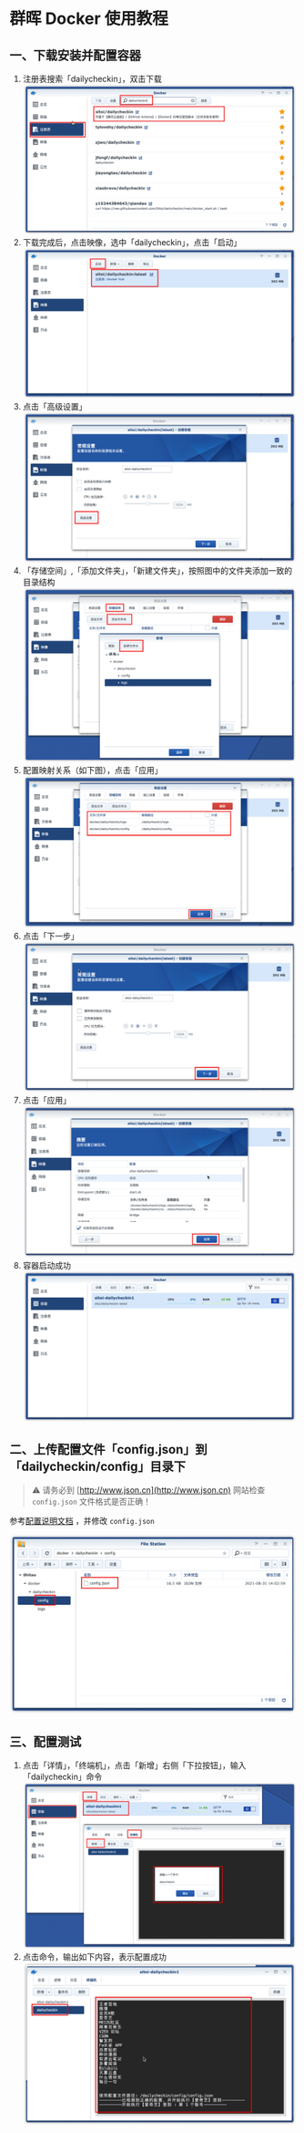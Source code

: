 # 群晖 Docker 使用教程

## 一、下载安装并配置容器

1. 注册表搜索「dailycheckin」，双击下载
   ![下载](img/synology1.png)
2. 下载完成后，点击映像，选中「dailycheckin」，点击「启动」
   ![启动](img/synology2.png)
3. 点击「高级设置」
   ![高级设置](img/synology3.png)
4. 「存储空间」,「添加文件夹」，「新建文件夹」，按照图中的文件夹添加一致的目录结构
   ![添加目录](img/synology4.png)
5. 配置映射关系（如下图），点击「应用」
   ![配置映射](img/synology5.png)
6. 点击「下一步」
   ![下一步](img/synology6.png)
7. 点击「应用」
   ![应用](img/synology7.png)
8. 容器启动成功
   ![启动成功](img/synology11.png)

## 二、上传配置文件「config.json」到 「dailycheckin/config」目录下

> ⚠️ 请务必到 [http://www.json.cn](http://www.json.cn) 网站检查 `config.json` 文件格式是否正确！

参考[配置说明文档](https://sitoi.gitee.io/dailycheckin/settings/) ，并修改 `config.json`

![配置并上传配置文件](img/synology8.png)

## 三、配置测试

1. 点击「详情」，「终端机」，点击「新增」右侧「下拉按钮」，输入「dailycheckin」命令
   ![添加命令](img/synology9.png)
2. 点击命令，输出如下内容，表示配置成功
   ![运行命令](img/synology10.png)

